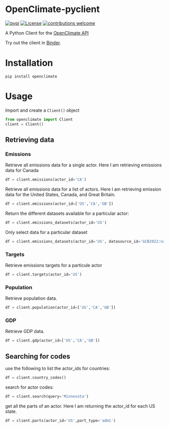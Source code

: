 # OpenClimate-pyclient

[![pypi](https://badgen.net/pypi/v/openclimate)](https://pypi.org/project/openclimate)
[![License](https://img.shields.io/badge/License-Apache_2.0-blue.svg)](https://opensource.org/licenses/Apache-2.0)
[![contributions welcome](https://img.shields.io/badge/contributions-welcome-brightgreen.svg?style=flat)](https://github.com/Open-Earth-Foundation/OpenClimate-pyclient/issues)

A Python Client for the [OpenClimate API](https://github.com/Open-Earth-Foundation/OpenClimate/blob/develop/api/API.md)

Try out the client in [Binder](https://mybinder.org/v2/gh/Open-Earth-Foundation/OpenClimate-pyclient/HEAD?urlpath=lab/tree/notebooks/).
# Installation
```
pip install openclimate
```

# Usage
Import and create a `Client()` object
```python
from openclimate import Client
client = Client()
```

## Retrieving data

### Emissions
Retrieve all emissions data for a single actor. Here I am retrieving emissions data for Canada
```python
df = client.emissions(actor_id='CA')
```

Retrieve all emissions data for a list of actors. Here I am retrieving emission data for the United States, Canada, and Great Britain.
```python
df = client.emissions(actor_id=['US','CA','GB'])
```

Return the different datasets available for a particular actor:
```python
df = client.emissions_datasets(actor_id='US')
```

Only select data for a particular dataset
```python
df = client.emissions_datasets(actor_id='US', datasource_id='GCB2022:national_fossil_emissions:v1.0')
```

### Targets
Retrieve emissions targets for a particule actor
```python
df = client.targets(actor_id='US')
```

### Population
Retrieve population data.
```python
df = client.population(actor_id=['US','CA','GB'])
```

### GDP
Retrieve GDP data.
```python
df = client.gdp(actor_id=['US','CA','GB'])
```

## Searching for codes
use the following to list the actor_ids for countries:
```python
df = client.country_codes()
```

search for actor codes:
```python
df = client.search(query='Minnesota')
```

get all the parts of an actor. Here I am returning the actor_id for each US state.
```python
df = client.parts(actor_id='US',part_type='adm1')
```